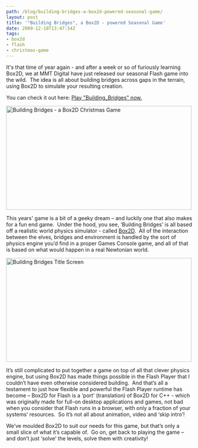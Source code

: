 ```yaml
---
path: /blog/building-bridges-a-box2d-powered-seasonal-game/
layout: post
title: '"Building Bridges", a Box2D - powered Seasonal Game'
date: 2009-12-18T13:47:54Z
tags:
- box2d
- flash
- christmas-game
---
```


It's that time of year again - and after a week or so of furiously learning Box2D, we at MMT Digital have just released our seasonal Flash game into the wild.  The idea is all about building bridges across gaps in the terrain, using Box2D to simulate your resulting creation.

You can check it out here: <a href="http://www.mmtdigital.co.uk/Flash/ChristmasGame2009/Building_Bridges.html">Play "Building_Bridges" now.</a>

<a href="http://www.mmtdigital.co.uk/Flash/ChristmasGame2009/Building_Bridges.html" target="_blank"><img class="alignnone size-full wp-image-1070" title="Building Bridges -  a Box2D Christmas Game" src="http://uploads.psyked.co.uk/2009/12/buildingbridges.png" alt="Building Bridges -  a Box2D Christmas Game" width="500" height="280" /></a>

This years' game is a bit of a geeky dream – and luckily one that also makes for a fun end game.  Under the hood, you see, ‘Building Bridges’ is all based off a realistic world physics simulator - called <a href="http://box2dflash.sourceforge.net/" target="_blank">Box2D</a>.  All of the interaction between the elves, bridges and environment is handled by the sort of physics engine you’d find in a proper Games Console game, and all of that is based on what would happen in a real Newtonian world.

<a href="http://www.mmtdigital.co.uk/Flash/ChristmasGame2009/Building_Bridges.html" target="_blank"><img class="alignnone size-full wp-image-1072" title="Building Bridges Title Screen" src="http://uploads.psyked.co.uk/2009/12/bbtitlescreen.png" alt="Building Bridges Title Screen" width="500" height="280" /></a>

It’s still complicated to put together a game on top of all that clever physics engine, but using Box2D has made things possible in the Flash Player that I couldn’t have even otherwise considered building.  And that’s all a testament to just how flexible and powerful the Flash Player runtime has become – Box2D for Flash is a ‘port’ (translation) of Box2D for C++ - which was originally made for full-on desktop applications and games, not bad when you consider that Flash runs in a browser, with only a fraction of your systems’ resources.  So it’s not all about animation, video and ‘skip intro’!

We’ve moulded Box2D to suit our needs for this game, but that’s only a small slice of what it’s capable of.  Go on, get back to playing the game – and don’t just ‘solve’ the levels, solve them with creativity!